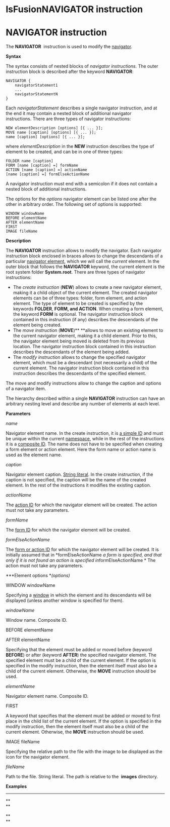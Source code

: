 # lsFusionNAVIGATOR instruction

# NAVIGATOR instruction

The **NAVIGATOR**  instruction is used to modify the [navigator](lsFusionNavigator.md).

**Syntax**

The syntax consists of nested blocks of *navigator instructions.* The outer instruction block is described after the keyword **NAVIGATOR**:

    NAVIGATOR {
        navigatorStatement1 
        ...
        navigatorStatementN
    }

Each *navigatorStatement* describes a single navigator instruction, and at the end it may contain a nested block of additional navigator instructions. There are three types of navigator instructions:  

    NEW elementDescription [options] [{ ... }];
    MOVE name [caption] [options] [{ ... }];
    name [caption] [options] [{ ... }];

where *elementDescription* in the **NEW** instruction describes the type of element to be created, and can be in one of three types:

    FOLDER name [caption] 
    FORM [name [caption] =] formName
    ACTION [name [caption] =] actionName
    [name [caption] =] formElseActionName

A navigator instruction must end with a semicolon if it does not contain a nested block of additional instructions.

The options for the *options* navigator element can be listed one after the other in arbitrary order. The following set of options is supported:

    WINDOW windowName
    BEFORE elementName
    AFTER elementName
    FIRST 
    IMAGE fileName

**Description**

The **NAVIGATOR** instruction allows to modify the navigator. Each navigator instruction block enclosed in braces allows to change the descendants of a particular [navigator element](lsFusionNavigator.md), which we will call the *current* element. In the outer block that follows the **NAVIGATOR** keyword, the current element is the root system folder **System.root**. There are three types of navigator instructions:

-   The *create instruction* (**NEW**) allows to create a new navigator element, making it a child object of the current element. The created navigator elements can be of three types: folder, form element, and action element. The type of element to be created is specified by the keywords **FOLDER**, **FORM, and ACTION**. When creating a form element, the keyword **FORM** is optional. The navigator instruction block contained in this instruction (if any) describes the descendants of the element being created.
-   The *move instruction* (**MOVE**)** **allows to move an existing element to the current navigator element, making it a child element. Prior to this, the navigator element being moved is deleted from its previous location. The navigator instruction block contained in this instruction describes the descendants of the element being added. 
-   The *modify instruction* allows to change the specified navigator element, which must be a descendant (not necessarily a child) of the current element. The navigator instruction block contained in this instruction describes the descendants of the specified element.

The move and modify instructions allow to change the caption and options of a navigator item.

The hierarchy described within a single **NAVIGATOR** instruction can have an arbitrary nesting level and describe any number of elements at each level.

**Parameters**

*name*

Navigator element name. In the create instruction, it is [a simple ID](IDs_1573053.html#IDs-id) and must be unique within the current [namespace](Naming_35521066.html#Naming-namespace), while in the rest of the instructions it is a [composite ID](IDs_1573053.html#IDs-cid). The name does not have to be specified when creating a form element or action element. Here the form name or action name is used as the element name.

*caption*

Navigator element caption. [String literal](Literals_35521071.html#Literals-strliteral). In the create instruction, if the caption is not specified, the caption will be the name of the created element. In the rest of the instructions it modifies the existing caption.

*actionName*

The [action ID](IDs_1573053.html#IDs-propertyid) for which the navigator element will be created. The action must not take any parameters.

*formName*

The [form ID](IDs_1573053.html#IDs-propertyid) for which the navigator element will be created.

*formElseActionName*

The [form or action ID](IDs_1573053.html#IDs-propertyid) for which the navigator element will be created. It is initially assumed that in *formElseActionName *a form is specified, and that only if it is not found an action is specified in*formElseActionName * The action must not take any parameters.

***Element options **(options)*

WINDOW windowName

Specifying a [window](lsFusionNavigator_design.md) in which the element and its descendants will be displayed (unless another window is specified for them). 

*windowName*

Window name. Composite ID.

BEFORE elementName

AFTER elementName 

Specifying that the element must be added or moved before (keyword **BEFORE**) or after (keyword **AFTER**) the specified navigator element. The specified element must be a child of the current element. If the option is specified in the modify instruction, then the element itself must also be a child of the current element. Otherwise, the **MOVE** instruction should be used.

*elementName*

Navigator element name. Composite ID. 

FIRST

A keyword that specifies that the element must be added or moved to first place in the child list of the current element. If the option is specified in the modify instruction, then the element itself must also be a child of the current element. Otherwise, the **MOVE** instruction should be used.

IMAGE fileName

Specifying the relative path to the file with the image to be displayed as the icon for the navigator element. 

*fileName*

Path to the file. String literal. The path is relative to the  **images** directory.

**Examples**

********



**  
**

**  
**
